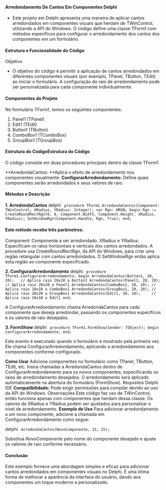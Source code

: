 #### **Arredondamento De Cantos Em Componentes Delphi**
- Este projeto em Delphi apresenta uma maneira de aplicar cantos arredondados em componentes visuais que herdam de TWinControl, utilizando a API do Windows. O código define uma classe TForm1 com métodos específicos para configurar o arredondamento dos cantos dos componentes em um formulário.

#### Estrutura e Funcionalidade do Código
Objetivo
- O objetivo do código é permitir a aplicação de cantos arredondados em diferentes componentes visuais (por exemplo, TPanel, TButton, TEdit) ao iniciar o formulário. A configuração do raio de arredondamento pode ser personalizada para cada componente individualmente.

#### Componentes do Projeto
No formulário TForm1, temos os seguintes componentes:

1. Panel1 (TPanel)
2. Edit1 (TEdit)
3. Button1 (TButton)
4. ComboBox1 (TComboBox)
5. GroupBox1 (TGroupBox)
#### Estrutura do CódigoEstrutura do Código
O código consiste em duas procedures principais dentro da classe TForm1:

**ArredondaCantos: **Aplica o efeito de arredondamento nos componentes visualmente.
**ConfigurarArredondamento:** Define quais componentes serão arredondados e seus valores de raio.
#### Métodos e Descrição
**1. ArredondaCantos**
delphi
`
procedure TForm1.ArredondaCantos(Component: TWinControl; XRadius, YRadius: Integer);
var
  Rgn: HRGN;
begin
  Rgn := CreateRoundRectRgn(0, 0, Component.Width, Component.Height, XRadius, YRadius);
  SetWindowRgn(Component.Handle, Rgn, True);
end;`

#### Este método recebe três parâmetros:

Component: Componente a ser arredondado.
XRadius e YRadius: Especificam os raios horizontais e verticais dos cantos arredondados.
A procedure usa CreateRoundRectRgn, da API do Windows, para criar uma região retangular com cantos arredondados. O SetWindowRgn então aplica esta região ao componente especificado.

**2. ConfigurarArredondamento**
delphi
`
procedure TForm1.ConfigurarArredondamento;
begin
  ArredondaCantos(Button1, 20, 20);   // Aplica raio 20x20 a Button1
  ArredondaCantos(Panel1, 20, 20);    // Aplica raio 20x20 a Panel1
  ArredondaCantos(ComboBox1, 10, 10); // Aplica raio 10x10 a ComboBox1
  ArredondaCantos(GroupBox1, 20, 20); // Aplica raio 20x20 a GroupBox1
  ArredondaCantos(Edit1, 10, 10);     // Aplica raio 10x10 a Edit1
end;`

A ConfigurarArredondamento chama ArredondaCantos para cada componente que deseja arredondar, passando os componentes específicos e os valores de raio desejados.

**3. FormShow**
delphi
`
procedure TForm1.FormShow(Sender: TObject);
begin
  ConfigurarArredondamento;
end;`

Este evento é executado quando o formulário é mostrado pela primeira vez. Ele chama ConfigurarArredondamento, aplicando o arredondamento aos componentes conforme configurado.

**Como Usar**
Adicione componentes no formulário como TPanel, TButton, TEdit, etc.
Insira chamadas a ArredondaCantos dentro de ConfigurarArredondamento para os novos componentes, especificando os raios de arredondamento desejados.
O arredondamento será aplicado automaticamente na abertura do formulário (FormShow).
Requisitos
Delphi IDE
**Compatibilidade:** Pode exigir permissões para compilar devido ao uso da API do Windows.
Observações
Este código faz uso de TWinControl, então funciona apenas com componentes que herdam dessa classe.
Os valores de XRadius e YRadius podem ser ajustados para personalizar o nível de arredondamento.
**Exemplo de Uso**
Para adicionar arredondamento a um novo componente, adicione a chamada em ConfigurarArredondamento como segue:

delphi
`
ArredondaCantos(NovoComponente, 15, 15);`

Substitua NovoComponente pelo nome do componente desejado e ajuste os valores de raio conforme necessário.

#### Conclusão
Este exemplo fornece uma abordagem simples e eficaz para adicionar cantos arredondados em componentes visuais no Delphi. É uma ótima forma de melhorar a aparência da interface do usuário, dando aos componentes um toque moderno e personalizado.
